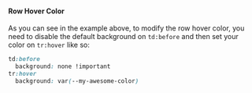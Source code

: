 #### Row Hover Color

As you can see in the example above, to modify the row hover color, you need to disable the default background on `td:before` and then set your color on `tr:hover` like so:

```css
td:before
  background: none !important
tr:hover
  background: var(--my-awesome-color)
```
